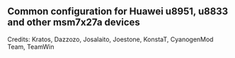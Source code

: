 Common configuration for Huawei u8951, u8833 and other msm7x27a devices
--------------------
Credits: Kratos, Dazzozo, Josalaito, Joestone, KonstaT, CyanogenMod Team, TeamWin
